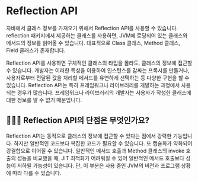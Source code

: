 # Reflection API

자바에서 클래스 정보를 가져오기 위해서 Reflection API를 사용할 수 있습니다. reflection 패키지에서 제공하는 클래스를 사용하면, JVM에 로딩되어 있는 클래스와 메서드의 정보를 읽어올 수 있습니다. 대표적으로 Class 클래스, Method 클래스, Field 클래스가 존재합니다.

Reflection API를 사용하면 구체적인 클래스의 타입을 몰라도, 클래스의 정보에 접근할 수 있습니다. 개발자는 이러한 특성을 이용하여 인스턴스를 감싸는 프록시를 만들거나, 사용자로부터 전달된 값을 처리할 메서드를 유연하게 선택하는 등 다양한 구현을 할 수 있습니다. Reflection API는 특히 프레임워크나 라이브러리를 개발하는 과정에서 사용되는 경우가 많습니다. 프레임워크나 라이브러리의 개발자는 사용자가 작성한 클래스에 대한 정보를 알 수 없기 때문입니다.

## 🤷🏻‍♂️ Reflection API의 단점은 무엇인가요?

Reflection API는 동적으로 클래스의 정보에 접근할 수 있다는 점에서 강력한 기능입니다. 하지만 일반적인 코드보다 복잡한 코드가 필요할 수 있습니다. 또 캡슐화가 약화되어 강결합으로 이어질 수 있습니다. 일반적인 메서드 호출과 Method 클래스의 invoke 호출의 성능을 비교했을 때, JIT 최적화가 어려워질 수 있어 일반적인 메서드 호출보다 성능이 저하될 가능성이 있습니다. 단, 이 부분은 사용 중인 JVM의 버전과 프로그램 상황에 따라 다를 수 있습니다.
